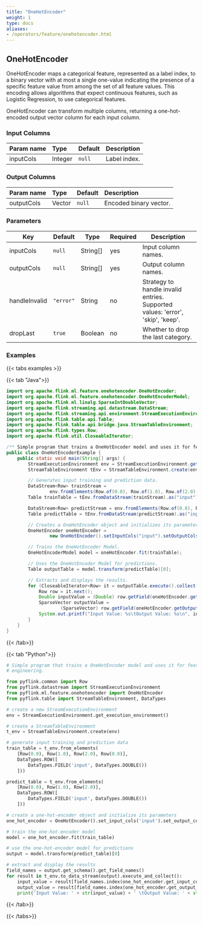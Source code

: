 ```yaml
---
title: "OneHotEncoder"
weight: 1
type: docs
aliases:
- /operators/feature/onehotencoder.html
---
```

<!--
Licensed to the Apache Software Foundation (ASF) under one
or more contributor license agreements.  See the NOTICE file
distributed with this work for additional information
regarding copyright ownership.  The ASF licenses this file
to you under the Apache License, Version 2.0 (the
"License"); you may not use this file except in compliance
with the License.  You may obtain a copy of the License at

  http://www.apache.org/licenses/LICENSE-2.0

Unless required by applicable law or agreed to in writing,
software distributed under the License is distributed on an
"AS IS" BASIS, WITHOUT WARRANTIES OR CONDITIONS OF ANY
KIND, either express or implied.  See the License for the
specific language governing permissions and limitations
under the License.
-->

## OneHotEncoder

OneHotEncoder maps a categorical feature, represented as a label index, to a
binary vector with at most a single one-value indicating the presence of a
specific feature value from among the set of all feature values. This encoding
allows algorithms that expect continuous features, such as Logistic Regression,
to use categorical features.

OneHotEncoder can transform multiple columns, returning a one-hot-encoded output
vector column for each input column.

### Input Columns

| Param name | Type    | Default | Description  |
| :--------- | :------ | :------ |:-------------|
| inputCols  | Integer | `null`  | Label index. |

### Output Columns

| Param name | Type   | Default | Description            |
| :--------- | :----- | :------ |:-----------------------|
| outputCols | Vector | `null`  | Encoded binary vector. |

### Parameters

| Key           | Default   | Type     | Required | Description                                                                    |
|---------------|-----------|----------|----------|--------------------------------------------------------------------------------|
| inputCols     | `null`    | String[] | yes      | Input column names.                                                            |
| outputCols    | `null`    | String[] | yes      | Output column names.                                                           |
| handleInvalid | `"error"` | String   | no       | Strategy to handle invalid entries. Supported values: 'error', 'skip', 'keep'. |
| dropLast      | `true`    | Boolean  | no       | Whether to drop the last category.                                             |

### Examples

{{< tabs examples >}}

{{< tab "Java">}}
```java
import org.apache.flink.ml.feature.onehotencoder.OneHotEncoder;
import org.apache.flink.ml.feature.onehotencoder.OneHotEncoderModel;
import org.apache.flink.ml.linalg.SparseIntDoubleVector;
import org.apache.flink.streaming.api.datastream.DataStream;
import org.apache.flink.streaming.api.environment.StreamExecutionEnvironment;
import org.apache.flink.table.api.Table;
import org.apache.flink.table.api.bridge.java.StreamTableEnvironment;
import org.apache.flink.types.Row;
import org.apache.flink.util.CloseableIterator;

/** Simple program that trains a OneHotEncoder model and uses it for feature engineering. */
public class OneHotEncoderExample {
    public static void main(String[] args) {
        StreamExecutionEnvironment env = StreamExecutionEnvironment.getExecutionEnvironment();
        StreamTableEnvironment tEnv = StreamTableEnvironment.create(env);

        // Generates input training and prediction data.
        DataStream<Row> trainStream =
                env.fromElements(Row.of(0.0), Row.of(1.0), Row.of(2.0), Row.of(0.0));
        Table trainTable = tEnv.fromDataStream(trainStream).as("input");

        DataStream<Row> predictStream = env.fromElements(Row.of(0.0), Row.of(1.0), Row.of(2.0));
        Table predictTable = tEnv.fromDataStream(predictStream).as("input");

        // Creates a OneHotEncoder object and initializes its parameters.
        OneHotEncoder oneHotEncoder =
                new OneHotEncoder().setInputCols("input").setOutputCols("output");

        // Trains the OneHotEncoder Model.
        OneHotEncoderModel model = oneHotEncoder.fit(trainTable);

        // Uses the OneHotEncoder Model for predictions.
        Table outputTable = model.transform(predictTable)[0];

        // Extracts and displays the results.
        for (CloseableIterator<Row> it = outputTable.execute().collect(); it.hasNext(); ) {
            Row row = it.next();
            Double inputValue = (Double) row.getField(oneHotEncoder.getInputCols()[0]);
            SparseVector outputValue =
                    (SparseVector) row.getField(oneHotEncoder.getOutputCols()[0]);
            System.out.printf("Input Value: %s\tOutput Value: %s\n", inputValue, outputValue);
        }
    }
}

```
{{< /tab>}}

{{< tab "Python">}}
```python
# Simple program that trains a OneHotEncoder model and uses it for feature
# engineering.

from pyflink.common import Row
from pyflink.datastream import StreamExecutionEnvironment
from pyflink.ml.feature.onehotencoder import OneHotEncoder
from pyflink.table import StreamTableEnvironment, DataTypes

# create a new StreamExecutionEnvironment
env = StreamExecutionEnvironment.get_execution_environment()

# create a StreamTableEnvironment
t_env = StreamTableEnvironment.create(env)

# generate input training and prediction data
train_table = t_env.from_elements(
    [Row(0.0), Row(1.0), Row(2.0), Row(0.0)],
    DataTypes.ROW([
        DataTypes.FIELD('input', DataTypes.DOUBLE())
    ]))

predict_table = t_env.from_elements(
    [Row(0.0), Row(1.0), Row(2.0)],
    DataTypes.ROW([
        DataTypes.FIELD('input', DataTypes.DOUBLE())
    ]))

# create a one-hot-encoder object and initialize its parameters
one_hot_encoder = OneHotEncoder().set_input_cols('input').set_output_cols('output')

# train the one-hot-encoder model
model = one_hot_encoder.fit(train_table)

# use the one-hot-encoder model for predictions
output = model.transform(predict_table)[0]

# extract and display the results
field_names = output.get_schema().get_field_names()
for result in t_env.to_data_stream(output).execute_and_collect():
    input_value = result[field_names.index(one_hot_encoder.get_input_cols()[0])]
    output_value = result[field_names.index(one_hot_encoder.get_output_cols()[0])]
    print('Input Value: ' + str(input_value) + ' \tOutput Value: ' + str(output_value))

```
{{< /tab>}}

{{< /tabs>}}
